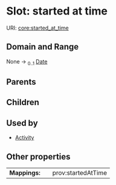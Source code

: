 
# Slot: started at time




URI: [core:started_at_time](https://w3id.org/linkml/tests/core/started_at_time)


## Domain and Range

None &#8594;  <sub>0..1</sub> [Date](types/Date.md)

## Parents


## Children


## Used by

 * [Activity](Activity.md)

## Other properties

|  |  |  |
| --- | --- | --- |
| **Mappings:** | | prov:startedAtTime |

